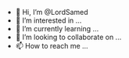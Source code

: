 - 👋 Hi, I’m @LordSamed
- 👀 I’m interested in ...
- 🌱 I’m currently learning ...
- 💞️ I’m looking to collaborate on ...
- 📫 How to reach me ...

<!---
LordSamed/LordSamed is a ✨ special ✨ repository because its `README.md` (this file) appears on your GitHub profile.
You can click the Preview link to take a look at your changes.
--->
